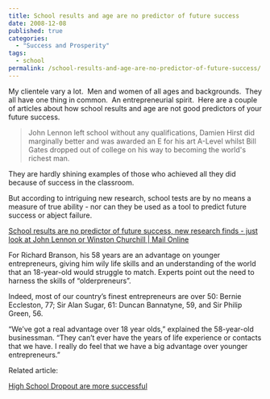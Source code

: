 ```yaml
---
title: School results and age are no predictor of future success
date: 2008-12-08
published: true
categories:
  - "Success and Prosperity"
tags:
  - school
permalink: /school-results-and-age-are-no-predictor-of-future-success/
---
```

My clientele vary a lot.  Men and women of all ages and backgrounds.  They all have one thing in common.  An entrepreneurial spirit.  Here are a couple of articles about how school results and age are not good predictors of your future success.
>John Lennon left school without any qualifications, Damien Hirst did marginally better and was awarded an E for his art A-Level whilst Bill Gates dropped out of college on his way to becoming the world's richest man.

They are hardly shining examples of those who achieved all they did because of success in the classroom.

But according to intriguing new research, school tests are by no means a measure of true ability - nor can they be used as a tool to predict future success or abject failure.

[School results are no predictor of future success, new research finds - just look at John Lennon or Winston Churchill | Mail Online](http://www.dailymail.co.uk/news/article-1092684/School-results-predictor-future-success-new-research-finds--just-look-John-Lennon-Winston-Churchill-Sir-Richard.html)

For Richard Branson, his 58 years are an advantage on younger entrepreneurs, giving him wily life skills and an understanding of the world that an 18-year-old would struggle to match. Experts point out the need to harness the skills of “olderpreneurs”.

Indeed, most of our country’s finest entrepreneurs are over 50: Bernie Eccleston, 77; Sir Alan Sugar, 61: Duncan Bannatyne, 59, and Sir Philip Green, 56.

“We’ve got a real advantage over 18 year olds,” explained the 58-year-old businessman. “They can’t ever have the years of life experience or contacts that we have. I really do feel that we have a big advantage over younger entrepreneurs.”

Related article:

[High School Dropout are more successful](/high-school-dropouts-are-more-successful/)
